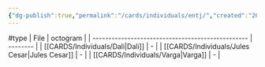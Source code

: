 ```yaml
---
{"dg-publish":true,"permalink":"/cards/individuals/entj/","created":"2023-04-28T19:48:11.602+02:00","updated":"2023-05-02T10:35:05.601+02:00"}
---
```


#type 
| File                                              | octogram |
| ------------------------------------------------- | -------- |
| [[CARDS/Individuals/Dali\|Dali]]               | \-       |
| [[CARDS/Individuals/Jules Cesar\|Jules Cesar]] | \-       |
| [[CARDS/Individuals/Varga\|Varga]]             | \-       |

